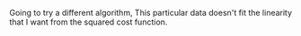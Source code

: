 Going to try a different algorithm, This particular data doesn't fit the linearity that I want from the squared cost function.
